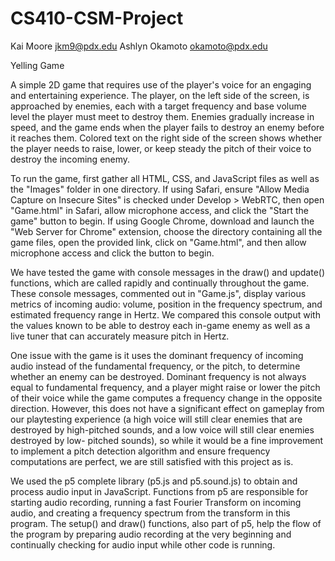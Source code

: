 # CS410-CSM-Project

Kai Moore jkm9@pdx.edu
Ashlyn Okamoto okamoto@pdx.edu

Yelling Game

A simple 2D game that requires use of the player's voice for an engaging and entertaining experience.
The player, on the left side of the screen, is approached by enemies, each with a target frequency
and base volume level the player must meet to destroy them. Enemies gradually increase in speed, and
the game ends when the player fails to destroy an enemy before it reaches them. Colored text on the
right side of the screen shows whether the player needs to raise, lower, or keep steady the pitch of
their voice to destroy the incoming enemy.

To run the game, first gather all HTML, CSS, and JavaScript files as well as the "Images" folder in
one directory. If using Safari, ensure "Allow Media Capture on Insecure Sites" is checked under
Develop > WebRTC, then open "Game.html" in Safari, allow microphone access, and click the "Start the
game" button to begin. If using Google Chrome, download and launch the "Web Server for Chrome"
extension, choose the directory containing all the game files, open the provided link, click on
"Game.html", and then allow microphone access and click the button to begin.

We have tested the game with console messages in the draw() and update() functions, which are called
rapidly and continually throughout the game. These console messages, commented out in "Game.js",
display various metrics of incoming audio: volume, position in the frequency spectrum, and estimated
frequency range in Hertz. We compared this console output with the values known to be able to destroy
each in-game enemy as well as a live tuner that can accurately measure pitch in Hertz.

One issue with the game is it uses the dominant frequency of incoming audio instead of the fundamental
frequency, or the pitch, to determine whether an enemy can be destroyed. Dominant frequency is not
always equal to fundamental frequency, and a player might raise or lower the pitch of their voice
while the game computes a frequency change in the opposite direction. However, this does not have a
significant effect on gameplay from our playtesting experience (a high voice will still clear enemies
that are destroyed by high-pitched sounds, and a low voice will still clear enemies destroyed by low-
pitched sounds), so while it would be a fine improvement to implement a pitch detection algorithm and
ensure frequency computations are perfect, we are still satisfied with this project as is.

We used the p5 complete library (p5.js and p5.sound.js) to obtain and process audio input in JavaScript.
Functions from p5 are responsible for starting audio recording, running a fast Fourier Transform on
incoming audio, and creating a frequency spectrum from the transform in this program. The setup() and
draw() functions, also part of p5, help the flow of the program by preparing audio recording at the
very beginning and continually checking for audio input while other code is running.
